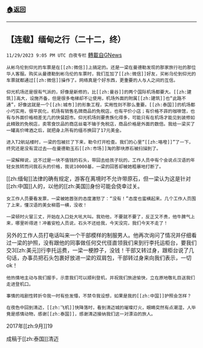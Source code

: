 ###  [:house:返回](README.md)
---


## 【连载】缅甸之行（二十二，终）
`11/29/2023 9:05 PM UTC 白夜专栏` [轉載自GNews](https://gnews.org/articles/2051266)

         


    从彬乌伦到仰光的车票是在[[zh:微信]]上搞定的。还是一梁在曼德勒发现的那家旅行社的那位华人客服。购买从曼德勒到彬乌伦的车票时，我们互加了[[zh:微信]]好友，买彬乌伦到仰光的车票就都通过[[zh:微信]]操作了。网络真是个好东西，更重要的人与人之间的互信。

    仰光机场还是很有气派的，好像是新修的，比[[zh:曼谷]]的两个国际机场都要大。[[zh:建筑]]高大，设施齐备，但是很多电梯却不让使用，机场外面的附属[[zh:建筑]]也“此路不通”，好像这就是一个[[zh:城市]]的形象工程，实用性则不那么重要。[[zh:泰国]]的机场都小巧实用，很平民化，机场有销售名牌商品的免税店，也有平价小店；有价格不菲的咖啡馆，也有与外面价格相差无几的快餐超市。仰光机场则要贵族化得多，可能只有在机场才能见到装修如此精致的免税店，卖零食饮品的商店丝毫不输于免税店，商品价格是外面的数倍。我给一梁买了一罐高价啤酒之后，就把身上所有的缅币换回了17元美金。

    进入T2航站楼时，一梁的包被拦了下来，勒令打开检查。我们的心里“[[zh:咯噔]]”了一下，终究还是没有混过去——在曼德勒玉石[[zh:市场]]淘的那块原石被扫描到了。

    一梁解释说，这不过是一块不值钱的石头，带回去给孩子玩的，工作人员中有个会说点汉语的年轻女孩转而问我石头的价格，我说10000基，一梁的回答却被她粗暴地打断了。

   [[zh:缅甸]]法律的确有规定，游客在离境时不允许带原石，但一梁认为这是针对[[zh:中国]]人的，以他的[[zh:美国]]身份可能会侥幸过关。

    女工作人员要看发票，一梁被她嚣张的态度激怒了：“没有！”态度也蛮横起来。几个工作人员围了上来，懂汉语的美女柳眉一横，没收！

    一梁顿时火冒三丈，开始在入口处大吼大叫。我劝他，不要就不要了，反正又不贵，他牛脾气上来，哪里听得进！冲着安检人员说，石头不还给我，今天没完，我们今天不走了！

  另外的工作人员打电话叫来一个干部模样的制服男人。他再次询问了情况并仔细看过一梁的护照，没有跟他的同事做任何交代径直领我们来到行李托运柜台，要我们交3[[zh:美元]]行李托运费，一梁一梗脖子，没钱！干部又转过身，跟柜台说了几句话，办事员把石头包裹好放进一梁的双肩包，干部转过身来向我们表示，一切ok！

    他热情地主动与我们握手，示意我们可以顺利登机，并祝我们旅途愉快，立在原地敬礼目送我们走进登机口。

    事情的戏剧性转折令我一时有些发懵，不禁令我设想，如果是我的[[zh:中国]]护照会怎样？

    在夜色中回到清迈，[[zh:飞机]]快降落时，看到清迈城的璀璨灯火，眼睛突然有点潮湿，人毕竟是感情动物，感谢[[zh:泰国]]，感谢清迈接纳我们这一对漂泊的旅人。

2017年[[zh:9月]]19

成稿于[[zh:泰国]]清迈
